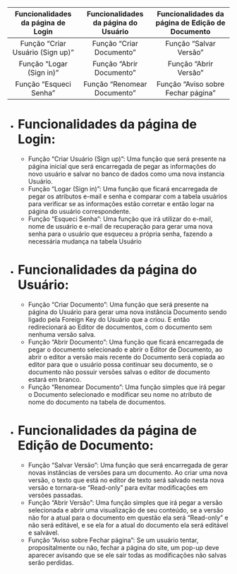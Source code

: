 | Funcionalidades da página de Login | Funcionalidades da página do Usuário | Funcionalidades da página de Edição de Documento |
| :--------------------------------: | :----------------------------------: | :----------------------------------------------: |
|  Função “Criar Usuário (Sign up)”  |       Função “Criar Documento”       |              Função “Salvar Versão”              |
|      Função “Logar (Sign in)”      |       Função “Abrir Documento”       |               Função “Abrir Versão”              |
|       Função “Esqueci Senha”       |      Função “Renomear Documento”     |        Função “Aviso sobre Fechar página”        |


*	# Funcionalidades da página de Login:
	- Função “Criar Usuário (Sign up)”: Uma função que será presente na página inicial que será encarregada de pegar as informações do novo usuário e salvar no banco de dados como uma nova instancia Usuário.
	- Função “Logar (Sign in)”: Uma função que ficará encarregada de pegar os atributos e-mail e senha e comparar com a tabela usuários para verificar se as informações estão corretar e então logar na página do usuário correspondente.
	- Função “Esqueci Senha”: Uma função que irá utilizar do e-mail, nome de usuário e e-mail de recuperação para gerar uma nova senha para o usuário que esqueceu a própria senha, fazendo a necessária mudança na tabela Usuário 

* #	Funcionalidades da página do Usuário:
  -	Função “Criar Documento”: Uma função que será presente na página do Usuário para gerar uma nova instância Documento sendo ligado pela Foreign Key do Usuário que a criou. E então redirecionará ao Editor de documentos, com o documento sem nenhuma versão salva.
  -	Função “Abrir Documento”: Uma função que ficará encarregada de pegar o documento selecionado e abrir o Editor de Documento, ao abrir o editor a versão mais recente do Documento será copiada ao editor para que o usuário possa continuar seu documento, se o documento não possuir versões salvas o editor de documento estará em branco.
  -	Função “Renomear Documento”: Uma função simples que irá pegar o Documento selecionado e modificar seu nome no atributo de nome do documento na tabela de documentos.

* #	Funcionalidades da página de Edição de Documento:
  - Função “Salvar Versão”: Uma função que será encarregada de gerar novas instâncias de versões para um documento. Ao criar uma nova versão, o texto que está no editor de texto será salvado nesta nova versão e tornara-se “Read-only” para evitar modificações em versões passadas.  
  -	Função “Abrir Versão”: Uma função simples que irá pegar a versão selecionada e abrir uma visualização de seu conteúdo, se a versão não for a atual para o documento em questão ela será “Read-only” e não será editável, e se ela for a atual do documento ela será editável e salvável.
  -	Função “Aviso sobre Fechar página”: Se um usuário tentar, propositalmente ou não, fechar a página do site, um pop-up deve aparecer avisando que se ele sair todas as modificações não salvas serão perdidas.
